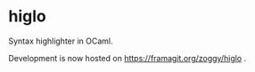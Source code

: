higlo
=====

Syntax highlighter in OCaml.

Development is now hosted on https://framagit.org/zoggy/higlo .
